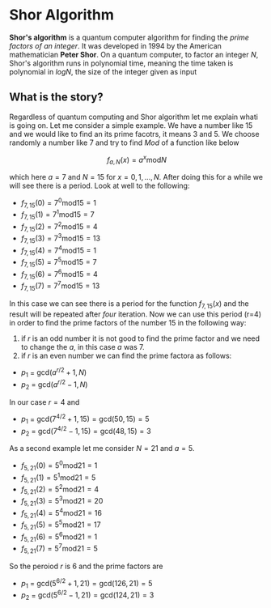 # Shor Algorithm
__Shor's algorithm__ is a quantum computer algorithm for finding the _prime factors of an integer_. It was developed in 1994 by the American mathematician __Peter Shor__. On a quantum computer, to factor an integer $N$, Shor's algorithm runs in polynomial time, meaning the time taken is polynomial in $log N$, the size of the integer given as input


## What is the story?
Regardless of quantum computing and Shor algorithm let me explain whati is going on. Let me consider a simple example. We have a number like 15 and we would like to find an its prime facotrs, it means 3 and 5. We choose randomly a number like 7 and try to find _Mod_ of a function like below

$$f_{a,N}(x) = a^x \text{mod} N$$

which here $a = 7$ and $N=15$ for $x = 0,1,...,N$. After doing this for a while we will see there is a period. Look at well to the following:<par>

  * $f_{7,15}(0) = 7^0 \text{mod} 15 = 1$
  * $f_{7,15}(1) = 7^1 \text{mod} 15 = 7$
  * $f_{7,15}(2) = 7^2 \text{mod} 15 = 4$
  * $f_{7,15}(3) = 7^3 \text{mod} 15 = 13$
  * $f_{7,15}(4) = 7^4 \text{mod} 15 = 1$
  * $f_{7,15}(5) = 7^5 \text{mod} 15 = 7$
  * $f_{7,15}(6) = 7^6 \text{mod} 15 = 4$
  * $f_{7,15}(7) = 7^7 \text{mod} 15 = 13$ 

 In this case we can see there is a period for the function $f_{7,15}(x)$ and the result will be repeated after *four* iteration. Now we can use this period (r=4) in order to find the prime factors of the number 15 in the following way:

 1. if $r$ is an odd number it is not good to find the prime factor and we need to change the $a$, in this case $a$ was 7.
 2.  if $r$ is an even number we can find the prime factora as follows:
   * $p_1$ = $\text{gcd}(a^{r/2}+1,N)$
   * $p_2$ = $\text{gcd}(a^{r/2}-1,N)$
          
 In our case $r=4$ and 
   * $p_1$ = $\text{gcd}(7^{4/2}+1,15)=\text{gcd}(50,15)=5$
   * $p_2$ = $\text{gcd}(7^{4/2}-1,15)=\text{gcd}(48,15)=3$
 
 
As a second example let me consider $N=21$ and $a=5$.
  * $f_{5,21}(0) = 5^0 \text{mod} 21 = 1$
  * $f_{5,21}(1) = 5^1 \text{mod} 21 = 5$
  * $f_{5,21}(2) = 5^2 \text{mod} 21 = 4$
  * $f_{5,21}(3) = 5^3 \text{mod} 21 = 20$
  * $f_{5,21}(4) = 5^4 \text{mod} 21 = 16$
  * $f_{5,21}(5) = 5^5 \text{mod} 21 = 17$
  * $f_{5,21}(6) = 5^6 \text{mod} 21 = 1$
  * $f_{5,21}(7) = 5^7 \text{mod} 21 = 5$
 
 So the peroiod $r$ is 6 and the prime factors are
   * $p_1$ = $\text{gcd}(5^{6/2}+1,21)=\text{gcd}(126,21)=5$
   * $p_2$ = $\text{gcd}(5^{6/2}-1,21)=\text{gcd}(124,21)=3$
 

